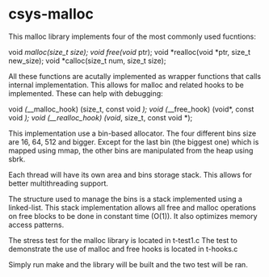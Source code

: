 # csys-malloc

This malloc library implements four of the most commonly used fucntions:

void *malloc(size_t size);
void free(void* ptr);
void *realloc(void *ptr, size_t new_size);
void *calloc(size_t num, size_t size);

All these functions are acutally implemented as wrapper functions that calls internal implementation.
This allows for malloc and related hooks to be implemented. These can help with debugging:

void *(*__malloc_hook) (size_t, const void *);
void (*__free_hook) (void*, const void *);
void *(*__realloc_hook) (void*, size_t, const void *);

This implementation use a bin-based allocator. The four different bins size are 16, 64, 512 and bigger.
Except for the last bin (the biggest one) which is mapped using mmap, the other bins are manipulated
from the heap using sbrk.

Each thread will have its own area and bins storage stack. This allows for better multithreading support.

The structure used to manage the bins is a stack implemented using a linked-list. This stack implementation
allows all free and malloc operations on free blocks to be done in constant time (O(1)). It also optimizes
memory access patterns.

The stress test for the malloc library is located in t-test1.c
The test to demonstrate the use of malloc and free hooks is located in t-hooks.c

Simply run make and the library will be built and the two test will be ran.
